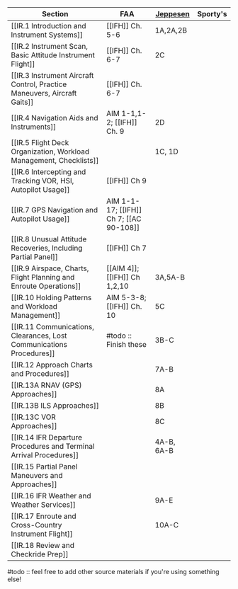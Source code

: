    | Section                                                                  | FAA                                     | [Jeppesen](https://shop.jeppesen.com/All-Products/Training/Training-Type/E-Books/Instrument-Commercial-E-book/p/10277281)   | Sporty's |
   | ------------------------------------------------------------------------ | --------------------------------------- | ---------- | -------- |
   | [[IR.1 Introduction and Instrument Systems]]                             | [[IFH]] Ch. 5-6                         | 1A,2A,2B   |          |
   | [[IR.2 Instrument Scan, Basic Attitude Instrument Flight]]               | [[IFH]] Ch. 6-7                         | 2C         |          |
   | [[IR.3 Instrument Aircraft Control, Practice Maneuvers, Aircraft Gaits]] | [[IFH]] Ch. 6-7                         |            |          |
   | [[IR.4 Navigation Aids and Instruments]]                                 | AIM 1-1,1-2; [[IFH]] Ch. 9              | 2D         |          |
   | [[IR.5 Flight Deck Organization, Workload Management, Checklists]]       |                                         | 1C, 1D     |          |
   | [[IR.6 Intercepting and Tracking VOR, HSI, Autopilot Usage]]             | [[IFH]] Ch 9                            |            |          |
   | [[IR.7 GPS Navigation and Autopilot Usage]]                              | AIM 1-1-17; [[IFH]] Ch 7; [[AC 90-108]] |            |          |
   | [[IR.8 Unusual Attitude Recoveries, Including Partial Panel]]            | [[IFH]] Ch 7                            |            |          |
   | [[IR.9 Airspace, Charts, Flight Planning and Enroute Operations]]        | [[AIM 4]]; [[IFH]] Ch 1,2,10            | 3A,5A-B    |          |
   | [[IR.10 Holding Patterns and Workload Management]]                       | AIM 5-3-8; [[IFH]] Ch. 10               | 5C         |          |
   | [[IR.11 Communications, Clearances, Lost Communications Procedures]]     | #todo :: Finish these                   | 3B-C       |          |
   | [[IR.12 Approach Charts and Procedures]]                                 |                                         | 7A-B       |          |
   | [[IR.13A RNAV (GPS) Approaches]]                                         |                                         | 8A         |          |
   | [[IR.13B ILS Approaches]]                                                |                                         | 8B         |          |
   | [[IR.13C VOR Approaches]]                                                |                                         | 8C         |          |
   | [[IR.14 IFR Departure Procedures and Terminal Arrival Procedures]]       |                                         | 4A-B, 6A-B |          |
   | [[IR.15 Partial Panel Maneuvers and Approaches]]                         |                                         |            |          |
   | [[IR.16 IFR Weather and Weather Services]]                               |                                         | 9A-E       |          |
   | [[IR.17 Enroute and Cross-Country Instrument Flight]]                    |                                         | 10A-C      |          |
   | [[IR.18 Review and Checkride Prep]]                                      |                                         |            |          |

#todo :: feel free to add other source materials if you're using something else!